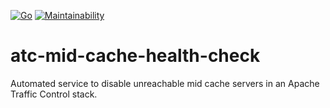 [![Go](https://github.com/ARMmaster17/atc-mid-cache-health-check/actions/workflows/build.yml/badge.svg)](https://github.com/ARMmaster17/atc-mid-cache-health-check/actions/workflows/build.yml)
[![Maintainability](https://api.codeclimate.com/v1/badges/2b02133a5f8bd7909fb3/maintainability)](https://codeclimate.com/github/ARMmaster17/atc-mid-cache-health-check/maintainability)
# atc-mid-cache-health-check
Automated service to disable unreachable mid cache servers in an Apache Traffic Control stack.
